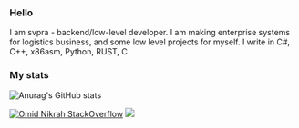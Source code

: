 ### Hello

I am svpra - backend/low-level developer. I am making enterprise systems 
for logistics business, and some low level projects for myself. I write in C#, C++, x86asm, Python, RUST, C

### My stats

![Anurag's GitHub stats](https://github-readme-stats.vercel.app/api?username=svpra&theme=dark&include_all_commits=true&count_private=true&show_icons=true)

[![Omid Nikrah StackOverflow](https://github-readme-stackoverflow.vercel.app/?userID=https://stackoverflow.com/users/17337055/svpra&layout=compact&theme=dark)](https://ru.stackoverflow.com/users/469436/svpra)
![](https://komarev.com/ghpvc/?username=svpra&color=brightgreen)



